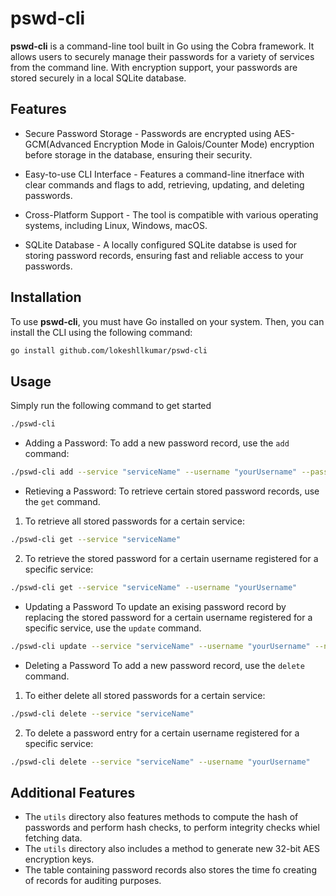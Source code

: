 # pswd-cli

**pswd-cli** is a command-line tool built in Go using the Cobra framework. It allows users to securely manage their passwords for a variety of services from the command line. With encryption support, your passwords are stored securely in a local SQLite database.

## Features

- Secure Password Storage - Passwords are encrypted using AES-GCM(Advanced Encryption Mode in Galois/Counter Mode) encryption before storage in the database, ensuring their security.

- Easy-to-use CLI Interface - Features a command-line itnerface with clear commands and flags to add, retrieving, updating, and deleting passwords.

- Cross-Platform Support - The tool is compatible with various operating systems, including Linux, Windows, macOS.

- SQLite Database - A locally configured SQLite databse is used for storing password records, ensuring fast and reliable access to your passwords.

## Installation

To use **pswd-cli**, you must have Go installed on your system. Then, you can install the CLI using the following command:

```bash
go install github.com/lokeshllkumar/pswd-cli
```

## Usage

Simply run the following command to get started

```bash
./pswd-cli
```

- Adding a Password:
    To add a new password record, use the `add` command:
```bash
./pswd-cli add --service "serviceName" --username "yourUsername" --password "yourPassword"
```

- Retieving a Password:
To retrieve certain stored password records, use the `get` command.

1. To retrieve all stored passwords for a certain service:
```bash
./pswd-cli get --service "serviceName"
```

2. To retrieve the stored password for a certain username registered for a specific service:
```bash
./pswd-cli get --service "serviceName" --username "yourUsername"
```

- Updating a Password
To update an exising password record by replacing the stored password for a certain username registered for a specific service, use the `update` command.
```bash
./pswd-cli update --service "serviceName" --username "yourUsername" --newPassword "newPassword"
```

- Deleting a Password
To add a new password record, use the `delete` command.

1. To either delete all stored passwords for a certain service:
```bash
./pswd-cli delete --service "serviceName"
```

2. To delete a password entry for a certain username registered for a specific service:
```bash
./pswd-cli delete --service "serviceName" --username "yourUsername"
```

## Additional Features

- The `utils` directory also features methods to compute the hash of passwords and perform hash checks, to perform integrity checks whiel fetching data.
- The `utils` directory also includes a method to generate new 32-bit AES encryption keys.
- The table containing password records also stores the time fo creating of records for auditing purposes.